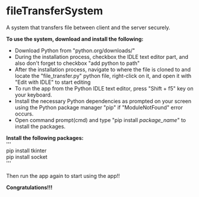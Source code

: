 # fileTransferSystem
A system that transfers file between client and the server securely.

**To use the system, download and install the following:**
- Download Python from "python.org/downloads/"
- During the installation process, checkbox the IDLE text editor part, and also don't forget to checkbox "add python to path"
- After the installation process, navigate to where the file is cloned to and locate the "file_transfer.py" python file, right-click on it, and open it with "Edit with IDLE" to start editing
- To run the app from the Python IDLE text editor, press "Shift + f5" key on your keyboard.
- Install the necessary Python dependencies as prompted on your screen using the Python package manager "pip" if "ModuleNotFound" error occurs.
- Open command prompt(cmd) and type "pip install *package_name*" to install the packages.

**Install the following packages:** <br>
''' <br>
pip install tkinter <br>
pip install socket <br>
'''
<br><br>
Then run the app again to start using the app!!

**Congratulations!!!**
